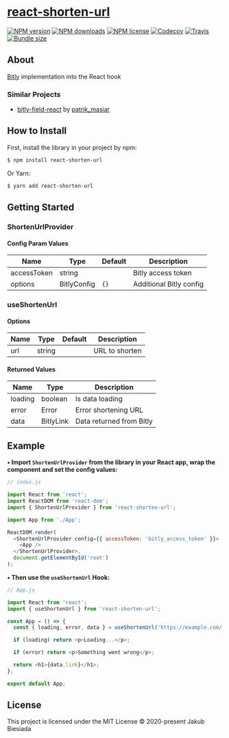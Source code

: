 # [react-shorten-url](https://github.com/cool-hooks/react-shorten-url)

[![NPM version](https://img.shields.io/npm/v/react-shorten-url?style=flat-square)](https://www.npmjs.com/package/react-shorten-url)
[![NPM downloads](https://img.shields.io/npm/dm/react-shorten-url?style=flat-square)](https://www.npmjs.com/package/react-shorten-url)
[![NPM license](https://img.shields.io/npm/l/react-shorten-url?style=flat-square)](https://www.npmjs.com/package/react-shorten-url)
[![Codecov](https://img.shields.io/codecov/c/github/cool-hooks/react-shorten-url?style=flat-square)](https://codecov.io/gh/cool-hooks/react-shorten-url)
[![Travis](https://img.shields.io/travis/com/cool-hooks/react-shorten-url/main?style=flat-square)](https://app.travis-ci.com/github/cool-hooks/react-shorten-url)
[![Bundle size](https://img.shields.io/bundlephobia/min/react-shorten-url?style=flat-square)](https://bundlephobia.com/result?p=react-shorten-url)

## About

[Bitly](https://github.com/tanepiper/node-bitly/) implementation into the React hook

### Similar Projects

- [bitly-field-react](https://github.com/massoprod/bitly-field-react/) by [patrik_masiar](https://github.com/massoprod/)

## How to Install

First, install the library in your project by npm:

```sh
$ npm install react-shorten-url
```

Or Yarn:

```sh
$ yarn add react-shorten-url
```

## Getting Started

### ShortenUrlProvider

#### Config Param Values

| Name        | Type        | Default | Description             |
| ----------- | ----------- | ------- | ----------------------- |
| accessToken | string      | ` `     | Bitly access token      |
| options     | BitlyConfig | `{}`    | Additional Bitly config |

### useShortenUrl

#### Options

| Name | Type   | Default | Description    |
| ---- | ------ | ------- | -------------- |
| url  | string | ` `     | URL to shorten |

#### Returned Values

| Name    | Type      | Description              |
| ------- | --------- | ------------------------ |
| loading | boolean   | Is data loading          |
| error   | Error     | Error shortening URL     |
| data    | BitlyLink | Data returned from Bitly |

## Example

**• Import `ShortenUrlProvider` from the library in your React app, wrap the component and set the config values:**

```js
// index.js

import React from 'react';
import ReactDOM from 'react-dom';
import { ShortenUrlProvider } from 'react-shorten-url';

import App from './App';

ReactDOM.render(
  <ShortenUrlProvider config={{ accessToken: 'bitly_access_token' }}>
    <App />
  </ShortenUrlProvider>,
  document.getElementById('root')
);
```

**• Then use the `useShortenUrl` Hook:**

```js
// App.js

import React from 'react';
import { useShortenUrl } from 'react-shorten-url';

const App = () => {
  const { loading, error, data } = useShortenUrl('https://example.com/');

  if (loading) return <p>Loading...</p>;

  if (error) return <p>Something went wrong</p>;

  return <h1>{data.link}</h1>;
};

export default App;
```

## License

This project is licensed under the MIT License © 2020-present Jakub Biesiada
